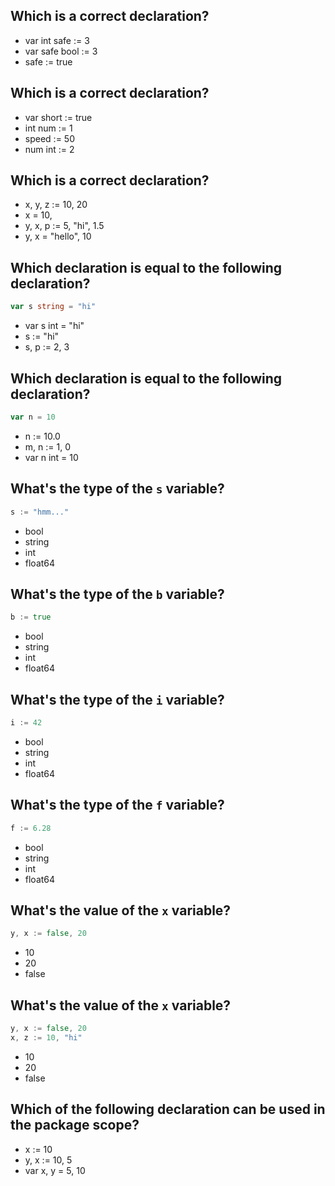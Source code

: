 ## Which is a correct declaration?
* var int safe := 3
* var safe bool := 3
* safe := true 

## Which is a correct declaration?
* var short := true
* int num := 1
* speed := 50 
* num int := 2

## Which is a correct declaration?
* x, y, z := 10, 20
* x = 10,
* y, x, p := 5, "hi", 1.5 
* y, x = "hello", 10

## Which declaration is equal to the following declaration?
```go
var s string = "hi"
```

* var s int = "hi"
* s := "hi" 
* s, p := 2, 3

## Which declaration is equal to the following declaration?
```go
var n = 10
```

* n := 10.0
* m, n := 1, 0
* var n int = 10 

## What's the type of the `s` variable?
```go
s := "hmm..."
```

* bool
* string 
* int
* float64

## What's the type of the `b` variable?
```go
b := true
```

* bool 
* string
* int
* float64

## What's the type of the `i` variable?
```go
i := 42
```

* bool
* string
* int 
* float64

## What's the type of the `f` variable?
```go
f := 6.28
```

* bool
* string
* int
* float64 

## What's the value of the `x` variable?

```go
y, x := false, 20
```

* 10
* 20 
* false

## What's the value of the `x` variable?

```go
y, x := false, 20
x, z := 10, "hi"
```

* 10 
* 20
* false

## Which of the following declaration can be used in the package scope?

* x := 10
* y, x := 10, 5
* var x, y = 5, 10 
